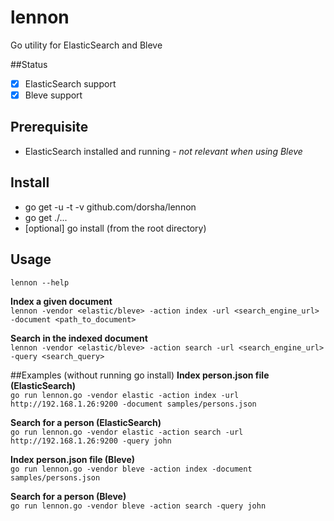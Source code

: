 # lennon
Go utility for ElasticSearch and Bleve

##Status
- [x] ElasticSearch support
- [x] Bleve support

## Prerequisite
* ElasticSearch installed and running - *not relevant when using Bleve*

## Install
* go get -u -t -v github.com/dorsha/lennon
* go get ./...
* [optional] go install (from the root directory)

## Usage
```lennon --help ```  

**Index a given document**  
```lennon -vendor <elastic/bleve> -action index -url <search_engine_url> -document <path_to_document> ```

**Search in the indexed document**  
```lennon -vendor <elastic/bleve> -action search -url <search_engine_url> -query <search_query> ```  

##Examples (without running go install)
**Index person.json file (ElasticSearch)**  
```go run lennon.go -vendor elastic -action index -url http://192.168.1.26:9200 -document samples/persons.json ``` 

**Search for a person (ElasticSearch)**  
```go run lennon.go -vendor elastic -action search -url http://192.168.1.26:9200 -query john ```

**Index person.json file (Bleve)**  
```go run lennon.go -vendor bleve -action index -document samples/persons.json ``` 

**Search for a person (Bleve)**  
```go run lennon.go -vendor bleve -action search -query john ```
